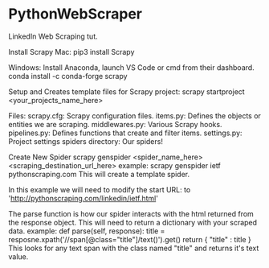 # PythonWebScraper
LinkedIn Web Scraping tut.

Install Scrapy
Mac: pip3 install Scrapy

Windows: Install Anaconda, launch VS Code or cmd from their dashboard.
conda install -c conda-forge scrapy

Setup and Creates template files for Scrapy project:
scrapy startproject <your_projects_name_here>

Files:
scrapy.cfg: Scrapy configuration files.
items.py: Defines the objects or entities we are scraping. 
middlewares.py: Various Scrapy hooks.
pipelines.py: Defines functions that create and filter items.
settings.py: Project settings
spiders directory: Our spiders!

Create New Spider
scrapy genspider <spider_name_here> <scraping_destination_url_here>
example: scrapy genspider ietf pythonscraping.com
This will create a template spider.

In this example we will need to modify the start URL:
to 'http://pythonscraping.com/linkedin/ietf.html'

The parse function is how our spider interacts with the html returned from the response object.
This will need to return a dictionary with your scraped data.
example:
def parse(self, response):
    title = resposne.xpath('//span[@class="title"]/text()').get()
    return { "title" : title }
This looks for any text span with the class named "title" and returns it's text value.
